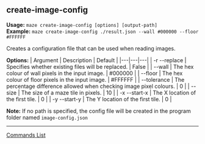 ## create-image-config
**Usage:** `maze create-image-config [options] [output-path]`  
**Example:** `maze create-image-config ./result.json --wall #000000 --floor #FFFFFF`

Creates a configuration file that can be used when reading images.

**Options:**
| Argument | Description | Default |
|---|---|---|
| -r --replace | Specifies whether existing files will be replaced. | False |
| --wall | The hex colour of wall pixels in the input image. | #000000 |
| --floor | The hex colour of floor pixels in the input image. | #FFFFFF |
| --tolerance | The percentage difference allowed when checking image pixel colours. | 0 |
| --size | The size of a maze tile in pixels. | 10 |
| -x --start-x | The X location of the first tile. | 0 |
| -y --start-y | The Y location of the first tile. | 0 |


**Note:** If no path is specified, the config file will be created in the program folder named `image-config.json`

---

[Commands List](./readme.md)